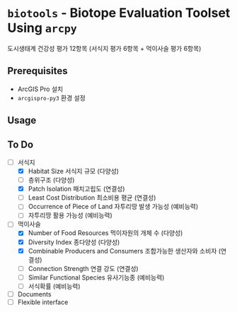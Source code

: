 # `biotools` - Biotope Evaluation Toolset Using `arcpy`
도시생태계 건강성 평가 12항목 (서식지 평가 6항목 + 먹이사슬 평가 6항목)

## Prerequisites
* ArcGIS Pro 설치
* `arcgispro-py3` 환경 설정

## Usage

## To Do
- [ ] 서식지
  - [x] Habitat Size 서식지 규모 (다양성)
  - [ ] 층위구조 (다양성)
  - [x] Patch Isolation 패치고립도 (연결성)
  - [ ] Least Cost Distribution 최소비용 평균 (연결성)
  - [ ] Occurrence of Piece of Land 자투리땅 발생 가능성 (예비능력)
  - [ ] 자투리땅 활용 가능성 (예비능력)
- [ ] 먹이사슬
  - [x] Number of Food Resources 먹이자원의 개체 수 (다양성)
  - [x] Diversity Index 종다양성 (다양성)
  - [x] Combinable Producers and Consumers 조합가능한 생산자와 소비자 (연결성)
  - [ ] Connection Strength 연결 강도 (연결성)
  - [ ] Similar Functional Species 유사기능종 (예비능력)
  - [ ] 서식확률 (예비능력)
- [ ] Documents
- [ ] Flexible interface
